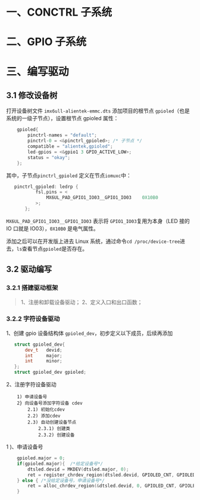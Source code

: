 # 一、CONCTRL 子系统

# 二、GPIO 子系统

# 三、编写驱动

## 3.1  修改设备树
打开设备树文件 `imx6ull-alientek-emmc.dts` 添加项目的根节点 `gpioled`（也是系统的一级子节点），设置根节点 gpioled 属性：
``` cpp
	gpioled{
		pinctrl-names = "default";
		pinctrl-0 = <&pinctrl_gpioled>; /* 子节点 */
		compatible = "alientek,gpioled";
		led-gpios = <&gpio1 3 GPIO_ACTIVE_LOW>;
		status = "okay";
	};
```
其中，子节点`pinctrl_gpioled` 定义在节点`iomuxc`中：
 ``` cpp
	pinctrl_gpioled: ledrp {
			fsl,pins = <
				MX6UL_PAD_GPIO1_IO03__GPIO1_IO03    0X10B0
			>;
		};
```
`MX6UL_PAD_GPIO1_IO03__GPIO1_IO03` 表示将 `GPIO1_IO03`复用为本身（LED 接的 IO 口就是 IO03），`0X10B0` 是电气属性。

添加之后可以在开发版上进去 Linux 系统，通过命令`cd /proc/device-tree`进去，`ls`查看节点`gpioled`是否存在。

## 3.2  驱动编写
### 3.2.1 搭建驱动框架
>1、注册和卸载设备驱动；
2、定义入口和出口函数；

### 3.2.2 字符设备驱动

1、创建 gpio 设备结构体 `gpioled_dev`，初步定义以下成员，后续再添加
 ``` cpp
	struct gpioled_dev{
	    dev_t   devid;
	    int     major;
	    int     minor;
	};
	struct gpioled_dev gpioled;
 ```
 2、注册字符设备驱动
 ```
	 1) 申请设备号
	 2} 向设备号添加字符设备 cdev
		 2.1) 初始化cdev
		 2.2) 添加cdev
		 2.3) 自动创建设备节点
			 2.3.1) 创建类
			 2.3.2) 创建设备
```
1 )、申请设备号
``` cpp
	gpioled.major = 0;
    if(gpioled.major){  /*给定设备号*/
        dtsled.devid = MKDEV(dtsled.major, 0);
        ret = register_chrdev_region(dtsled.devid, GPIOLED_CNT, GPIOLED_NAME);
    } else { /*没给定设备号，申请设备号*/
        ret = alloc_chrdev_region(&dtsled.devid, 0, GPIOLED_CNT, GPIOLED_NAME);
    }
```
 
<!--stackedit_data:
eyJoaXN0b3J5IjpbLTMyODA4ODg3NCw2NTU2MzIzNDAsMzgxNj
c5NzQ0LC02OTY0NzQ2MDAsMTY5OTM1MDQ2MywtNzMwODMwODgy
LDE2OTYxODA0ODhdfQ==
-->